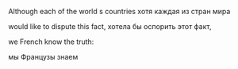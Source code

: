 Although each of the world s countries
хотя каждая из стран мира

would like to dispute this fact,
хотела бы оспорить этот факт,

we French know the truth:

мы Французы знаем 